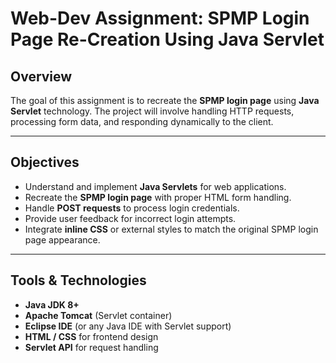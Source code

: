 # Web-Dev Assignment: SPMP Login Page Re-Creation Using Java Servlet

## Overview

The goal of this assignment is to recreate the **SPMP login page** using **Java Servlet** technology. The project will involve handling HTTP requests, processing form data, and responding dynamically to the client.

---

## Objectives

- Understand and implement **Java Servlets** for web applications.
- Recreate the **SPMP login page** with proper HTML form handling.
- Handle **POST requests** to process login credentials.
- Provide user feedback for incorrect login attempts.
- Integrate **inline CSS** or external styles to match the original SPMP login page appearance.

---

## Tools & Technologies

- **Java JDK 8+**
- **Apache Tomcat** (Servlet container)
- **Eclipse IDE** (or any Java IDE with Servlet support)
- **HTML / CSS** for frontend design
- **Servlet API** for request handling

